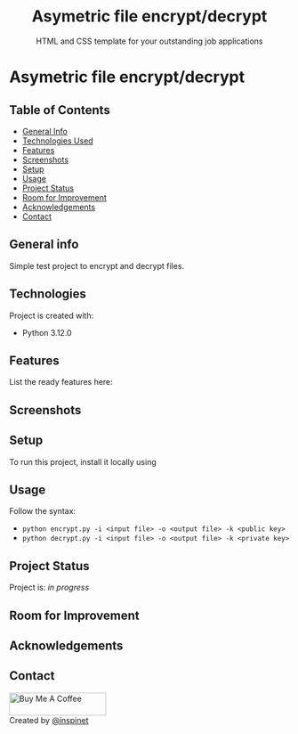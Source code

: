 <div align="center">
<h1 align="center">Asymetric file encrypt/decrypt</h1>
<!-- <img alt="Asymetric file encrypt/decrypt" src="https://github.com/inspinet/python/blob/master/img/test.png" /> -->
HTML and CSS template for your outstanding job applications
</div>

# Asymetric file encrypt/decrypt
<!-- >> Outline a brief description of your project.
> Live demo [_here_](https://inspinet.co.uk). <!-- If you have the project hosted somewhere, include the link here. -->

## Table of Contents
* [General Info](#general-information)
* [Technologies Used](#technologies-used)
* [Features](#features)
* [Screenshots](#screenshots)
* [Setup](#setup)
* [Usage](#usage)
* [Project Status](#project-status)
* [Room for Improvement](#room-for-improvement)
* [Acknowledgements](#acknowledgements)
* [Contact](#contact)
<!-- * [License](#license) -->

## General info
Simple test project to encrypt and decrypt files.
<!-- - Provide general information about your project here.
- What problem does it (intend to) solve?
- What is the purpose of your project?
- Why did you undertake it?
<!-- You don't have to answer all the questions - just the ones relevant to your project. -->
	
## Technologies
Project is created with:
* Python 3.12.0
<!-- - something else -->

## Features
List the ready features here:
<!-- - Awesome feature 1
- Awesome feature 2
- Awesome feature 3 -->


## Screenshots
<!-- ![Example screenshot](./img/screenshot.png)
<!-- If you have screenshots you'd like to share, include them here. -->

## Setup
To run this project, install it locally using 

<!-- ```
$ cd ../lorem
$ npm install
$ npm start
```
What are the project requirements/dependencies? Where are they listed? A requirements.txt or a Pipfile.lock file perhaps? Where is it located?

Proceed to describe how to install / setup one's local environment / get started with the project. -->

## Usage
<!-- How does one go about using it?
Provide various use cases and code examples here. -->

Follow the syntax:
* `python encrypt.py -i <input file> -o <output file> -k <public key>`
* `python decrypt.py -i <input file> -o <output file> -k <private key>`


## Project Status
Project is: _in progress_ <!-- / _complete_ / _no longer being worked on_. If you are no longer working on it, provide reasons why. -->


## Room for Improvement
<!-- Include areas you believe need improvement / could be improved. Also add TODOs for future development.

Room for improvement:
- Improvement to be done 1
- Improvement to be done 2

To do:
- Feature to be added 1
- Feature to be added 2 -->


## Acknowledgements
<!--Give credit here.
- This project was inspired by...
- This project was based on [this tutorial](https://www.example.com).
- Many thanks to... -->


## Contact
<a href="https://www.buymeacoffee.com/inspinet" target="_blank"><img src="https://cdn.buymeacoffee.com/buttons/default-orange.png" alt="Buy Me A Coffee" height="41" width="174"></a><br>
Created by [@inspinet](https://inspinet.co.uk)


<!-- Optional -->
<!-- ## License -->
<!-- This project is open source and available under the [... License](). -->

<!-- You don't have to include all sections - just the one's relevant to your project -->
